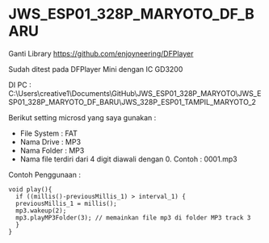 # JWS_ESP01_328P_MARYOTO_DF_BARU
Ganti Library https://github.com/enjoyneering/DFPlayer

Sudah ditest pada DFPlayer Mini dengan IC GD3200

DI PC :
C:\Users\creative1\Documents\GitHub\JWS_ESP01_328P_MARYOTO\JWS_ESP01_328P_MARYOTO_DF_BARU\JWS_328P_ESP01_TAMPIL_MARYOTO_2

Berikut setting microsd yang saya gunakan :
- File System : FAT
- Nama Drive : MP3
- Nama Folder : MP3
- Nama file terdiri dari 4 digit diawali dengan 0. Contoh : 0001.mp3


Contoh Penggunaan :
```
void play(){
  if ((millis()-previousMillis_1) > interval_1) {
  previousMillis_1 = millis();
  mp3.wakeup(2);
  mp3.playMP3Folder(3); // memainkan file mp3 di folder MP3 track 3 
  }
}
```
